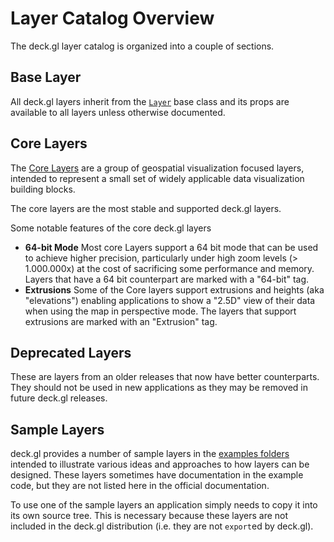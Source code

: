 # Layer Catalog Overview

The deck.gl layer catalog is organized into a couple of sections.

## Base Layer

All deck.gl layers inherit from the
[`Layer`](/docs/api-reference/base-layer.md) base class
and its props are available to all layers unless otherwise documented.

## Core Layers

The [Core Layers](/docs/layers/scatterplot-layer.md)
are a group of geospatial visualization focused layers,
intended to represent a small set of widely applicable data visualization
building blocks.

The core layers are the most stable and supported deck.gl layers.

Some notable features of the core deck.gl layers

* **64-bit Mode**
Most core Layers support a 64 bit mode that can be used
to achieve higher precision, particularly under high zoom levels (> 1.000.000x)
at the cost of sacrificing some performance and memory.
Layers that have a 64 bit counterpart are marked with a "64-bit" tag.
* **Extrusions**
Some of the Core layers support extrusions and heights (aka "elevations")
enabling applications to show a "2.5D" view of their data when using the map
in perspective mode.
The layers that support extrusions are marked with an "Extrusion" tag.

## Deprecated Layers

These are layers from an older releases that now have better counterparts.
They should not be used in new applications as they may be removed in future
deck.gl releases.

## Sample Layers

deck.gl provides a number of sample layers in the
[examples folders](https://github.com/uber/deck.gl/tree/4.0-release/examples/sample-layers)
intended to illustrate various ideas and approaches to how layers
can be designed. These layers sometimes have documentation in the example
code, but they are not listed here in the official documentation.

To use one of the sample layers an application simply needs to copy it into
its own source tree. This is necessary because these layers are not
included in the deck.gl distribution (i.e. they are not `export`ed by deck.gl).
